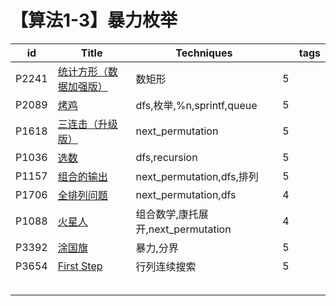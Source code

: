 # 【算法1-3】暴力枚举

| id    | Title                                                        | Techniques                         |      | tags |
| ----- | ------------------------------------------------------------ | ---------------------------------- | ---- | ---- |
| P2241 | [统计方形（数据加强版）](https://www.luogu.com.cn/problem/P2241) | 数矩形                             | 5    |      |
| P2089 | [烤鸡](https://www.luogu.com.cn/problem/P2089)               | dfs,枚举,%n,sprintf,queue          | 5    |      |
| P1618 | [三连击（升级版）](https://www.luogu.com.cn/problem/P1618)   | next_permutation                   | 5    |      |
| P1036 | [选数](https://www.luogu.com.cn/problem/P1036)               | dfs,recursion                      | 5    |      |
| P1157 | [组合的输出](https://www.luogu.com.cn/problem/P1157)         | next_permutation,dfs,排列          | 5    |      |
| P1706 | [全排列问题](https://www.luogu.com.cn/problem/P1706)         | next_permutation,dfs               | 4    |      |
| P1088 | [火星人](https://www.luogu.com.cn/problem/P1088)             | 组合数学,康托展开,next_permutation | 4    |      |
| P3392 | [涂国旗](https://www.luogu.com.cn/problem/P3392)             | 暴力,分界                          | 5    |      |
| P3654 | [First Step](https://www.luogu.com.cn/problem/P3654)         | 行列连续搜索                       | 5    |      |
|       |                                                              |                                    |      |      |
|       |                                                              |                                    |      |      |
|       |                                                              |                                    |      |      |
|       |                                                              |                                    |      |      |
|       |                                                              |                                    |      |      |

